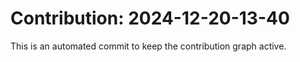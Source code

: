 # Contribution: 2024-12-20-13-40
This is an automated commit to keep the contribution graph active.
